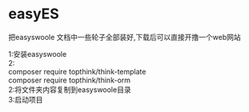 # easyES
把easyswoole 文档中一些轮子全部装好,下载后可以直接开撸一个web网站

1:安装easyswoole  
2:  
composer require topthink/think-template  
composer require topthink/think-orm  
2:将文件夹内容复制到easyswoole目录  
3:启动项目  
